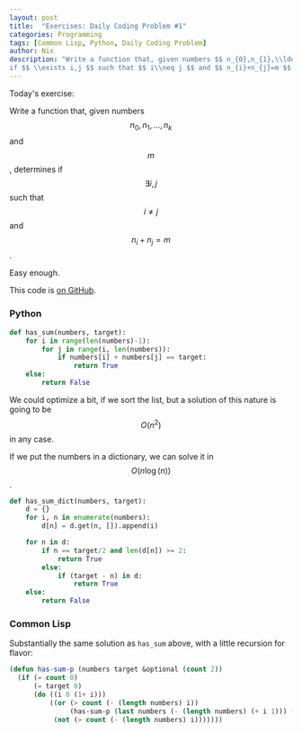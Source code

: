 ```yaml
---
layout: post
title:  "Exercises: Daily Coding Problem #1"
categories: Programming
tags: [Common Lisp, Python, Daily Coding Problem]
author: Nix
description: "Write a function that, given numbers $$ n_{0},n_{1},\\ldots,n_{k} $$ and $$ m $$, determines
if $$ \\exists i,j $$ such that $$ i\\neq j $$ and $$ n_{i}+n_{j}=m $$."
---
```


Today's exercise:

Write a function that, given numbers $$ n_{0},n_{1},\ldots,n_{k} $$ and $$ m $$, determines
if $$ \exists i,j $$ such that $$ i\neq j $$ and $$ n_{i}+n_{j}=m $$.

Easy enough.

This code is [on GitHub](https://github.com/PedestalNix/polyglot/tree/master/daily-coding-problem/problem-001).

### Python

```python
def has_sum(numbers, target):
    for i in range(len(numbers)-1):
        for j in range(i, len(numbers)):
            if numbers[i] + numbers[j] == target:
                return True
    else:
        return False
```

We could optimize a bit, if we sort the list, but a solution of this nature is
going to be $$ O(n^2) $$ in any case.

If we put the numbers in a dictionary, we can solve it in $$ O(n\log(n)) $$.

```python
def has_sum_dict(numbers, target):
    d = {}
    for i, n in enumerate(numbers):
        d[n] = d.get(n, []).append(i)

    for n in d:
        if n == target/2 and len(d[n]) >= 2:
            return True
        else:
            if (target - n) in d:
                return True
    else:
        return False
```

### Common Lisp

Substantially the same solution as `has_sum` above, with a little recursion for
flavor:

```lisp
(defun has-sum-p (numbers target &optional (count 2))
  (if (= count 0)
      (= target 0)
      (do ((i 0 (1+ i)))
          ((or (> count (- (length numbers) i))
               (has-sum-p (last numbers (- (length numbers) (+ i 1))) (- target (nth i numbers)) (- count 1)))
           (not (> count (- (length numbers) i)))))))
```
